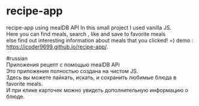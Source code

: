 # recipe-app
recipe-app using mealDB API
In this small project I used vanilla JS. 
</br>Here you can find meals, search , like and save to favorite meals 
</br>else find out interesting information about meals that you clicked! =)
demo : https://icoder9699.github.io/recipe-app/.

#russian </br>
Приложения рецепт с помощью mealDB APi
</br> Это приложения полностью создана на чистом JS.
</br>Здесь вы можете лайкать, искать, и сохранить любимые блюда в favorite meals.
</br> И при клике карточек можно увидеть дополнительную информацию о блюде.


